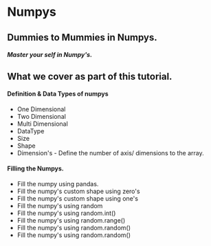 # Numpys
## Dummies to Mummies in Numpys.
##### Master your self in Numpy's.

## What we cover as part of this tutorial.
#### Definition & Data Types of numpys
  - One Dimensional
  - Two Dimensional
  - Multi Dimensional
  - DataType 
  - Size
  - Shape
  - Dimension's - Define the number of axis/ dimensions to the array.
  
####  Filling the Numpys.
  - Fill the numpy using pandas.
  - Fill the numpy's custom shape using zero's
  - Fill the numpy's custom shape using one's
  - Fill the numpy's using random
  - Fill the numpy's using random.int()
  - Fill the numpy's using random.range()
  - Fill the numpy's using random.random()
  - Fill the numpy's using random.random()
  



